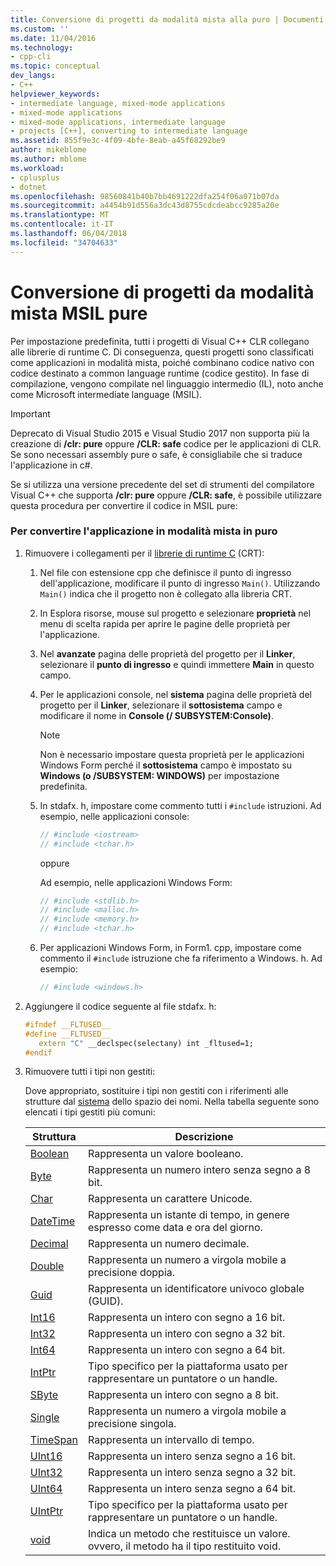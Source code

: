 ```yaml
---
title: Conversione di progetti da modalità mista alla puro | Documenti Microsoft
ms.custom: ''
ms.date: 11/04/2016
ms.technology:
- cpp-cli
ms.topic: conceptual
dev_langs:
- C++
helpviewer_keywords:
- intermediate language, mixed-mode applications
- mixed-mode applications
- mixed-mode applications, intermediate language
- projects [C++], converting to intermediate language
ms.assetid: 855f9e3c-4f09-4bfe-8eab-a45f68292be9
author: mikeblome
ms.author: mblome
ms.workload:
- cplusplus
- dotnet
ms.openlocfilehash: 98560841b40b7bb4691222dfa254f06a071b07da
ms.sourcegitcommit: a4454b91d556a3dc43d8755cdcdeabcc9285a20e
ms.translationtype: MT
ms.contentlocale: it-IT
ms.lasthandoff: 06/04/2018
ms.locfileid: "34704633"
---
```

# <a name="converting-projects-from-mixed-mode-to-pure-intermediate-language"></a>Conversione di progetti da modalità mista MSIL pure

Per impostazione predefinita, tutti i progetti di Visual C++ CLR collegano alle librerie di runtime C. Di conseguenza, questi progetti sono classificati come applicazioni in modalità mista, poiché combinano codice nativo con codice destinato a common language runtime (codice gestito). In fase di compilazione, vengono compilate nel linguaggio intermedio (IL), noto anche come Microsoft intermediate language (MSIL).

> [!IMPORTANT]
> Deprecato di Visual Studio 2015 e Visual Studio 2017 non supporta più la creazione di **/clr: pure** oppure **/CLR: safe** codice per le applicazioni di CLR. Se sono necessari assembly pure o safe, è consigliabile che si traduce l'applicazione in c#.

Se si utilizza una versione precedente del set di strumenti del compilatore Visual C++ che supporta **/clr: pure** oppure **/CLR: safe**, è possibile utilizzare questa procedura per convertire il codice in MSIL pure:

### <a name="to-convert-your-mixed-mode-application-into-pure-intermediate-language"></a>Per convertire l'applicazione in modalità mista in puro

1. Rimuovere i collegamenti per il [librerie di runtime C](../c-runtime-library/crt-library-features.md) (CRT):

   1. Nel file con estensione cpp che definisce il punto di ingresso dell'applicazione, modificare il punto di ingresso `Main()`. Utilizzando `Main()` indica che il progetto non è collegato alla libreria CRT.

   2. In Esplora risorse, mouse sul progetto e selezionare **proprietà** nel menu di scelta rapida per aprire le pagine delle proprietà per l'applicazione.

   3. Nel **avanzate** pagina delle proprietà del progetto per il **Linker**, selezionare il **punto di ingresso** e quindi immettere **Main** in questo campo.

   4. Per le applicazioni console, nel **sistema** pagina delle proprietà del progetto per il **Linker**, selezionare il **sottosistema** campo e modificare il nome in **Console (/ SUBSYSTEM:Console)**.

      > [!NOTE]
      > Non è necessario impostare questa proprietà per le applicazioni Windows Form perché il **sottosistema** campo è impostato su **Windows (o /SUBSYSTEM: WINDOWS)** per impostazione predefinita.

   5. In stdafx. h, impostare come commento tutti i `#include` istruzioni. Ad esempio, nelle applicazioni console:

      ```cpp
      // #include <iostream>
      // #include <tchar.h>
      ```

       oppure

       Ad esempio, nelle applicazioni Windows Form:

      ```cpp
      // #include <stdlib.h>
      // #include <malloc.h>
      // #include <memory.h>
      // #include <tchar.h>
      ```

   6. Per applicazioni Windows Form, in Form1. cpp, impostare come commento il `#include` istruzione che fa riferimento a Windows. h. Ad esempio:

      ```cpp
      // #include <windows.h>
      ```

2. Aggiungere il codice seguente al file stdafx. h:

   ```cpp
   #ifndef __FLTUSED__
   #define __FLTUSED__
      extern "C" __declspec(selectany) int _fltused=1;
   #endif
   ```

3. Rimuovere tutti i tipi non gestiti:

   Dove appropriato, sostituire i tipi non gestiti con i riferimenti alle strutture dal [sistema](https://msdn.microsoft.com/en-us/library/system.appdomainmanager.appdomainmanager.aspx) dello spazio dei nomi. Nella tabella seguente sono elencati i tipi gestiti più comuni:

   |Struttura|Descrizione|
   |---------------|-----------------|
   |[Boolean](https://msdn.microsoft.com/en-us/library/system.boolean\(v=vs.140\).aspx)|Rappresenta un valore booleano.|
   |[Byte](https://msdn.microsoft.com/en-us/library/system.byte\(v=vs.140\).aspx)|Rappresenta un numero intero senza segno a 8 bit.|
   |[Char](https://msdn.microsoft.com/en-us/library/system.char\(v=vs.140\).aspx)|Rappresenta un carattere Unicode.|
   |[DateTime](https://msdn.microsoft.com/en-us/library/system.datetime.datetime.aspx)|Rappresenta un istante di tempo, in genere espresso come data e ora del giorno.|
   |[Decimal](https://msdn.microsoft.com/en-us/library/system.decimal\(v=vs.140\).aspx)|Rappresenta un numero decimale.|
   |[Double](https://msdn.microsoft.com/en-us/library/system.double\(v=vs.140\).aspx)|Rappresenta un numero a virgola mobile a precisione doppia.|
   |[Guid](https://msdn.microsoft.com/en-us/library/system.guid\(v=vs.140\).aspx)|Rappresenta un identificatore univoco globale (GUID).|
   |[Int16](https://msdn.microsoft.com/en-us/library/system.int16\(v=vs.140\).aspx)|Rappresenta un intero con segno a 16 bit.|
   |[Int32](https://msdn.microsoft.com/en-us/library/system.int32\(v=vs.140\).aspx)|Rappresenta un intero con segno a 32 bit.|
   |[Int64](https://msdn.microsoft.com/en-us/library/system.int64\(v=vs.140\).aspx)|Rappresenta un intero con segno a 64 bit.|
   |[IntPtr](https://msdn.microsoft.com/en-us/library/system.intptr\(v=vs.140\).aspx)|Tipo specifico per la piattaforma usato per rappresentare un puntatore o un handle.|
   |[SByte](https://msdn.microsoft.com/en-us/library/system.byte.aspx)|Rappresenta un intero con segno a 8 bit.|
   |[Single](https://msdn.microsoft.com/en-us/library/system.single.aspx)|Rappresenta un numero a virgola mobile a precisione singola.|
   |[TimeSpan](https://msdn.microsoft.com/en-us/library/system.timespan\(v=vs.140\).aspx)|Rappresenta un intervallo di tempo.|
   |[UInt16](https://msdn.microsoft.com/en-us/library/system.uint16\(v=vs.140\).aspx)|Rappresenta un intero senza segno a 16 bit.|
   |[UInt32](https://msdn.microsoft.com/en-us/library/system.uint32\(v=vs.140\).aspx)|Rappresenta un intero senza segno a 32 bit.|
   |[UInt64](https://msdn.microsoft.com/en-us/library/system.uint64\(v=vs.140\).aspx)|Rappresenta un intero senza segno a 64 bit.|
   |[UIntPtr](https://msdn.microsoft.com/en-us/library/system.uintptr\(v=vs.140\).aspx)|Tipo specifico per la piattaforma usato per rappresentare un puntatore o un handle.|
   |[void](https://msdn.microsoft.com/en-us/library/system.void\(v=vs.140\).aspx)|Indica un metodo che restituisce un valore. ovvero, il metodo ha il tipo restituito void.|